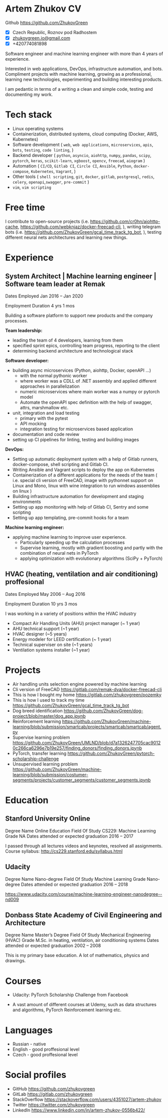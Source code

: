 # Artem Zhukov CV

Github <https://github.com/ZhukovGreen>

- [X] Czech Republic, Roznov pod Radhostem
- [X] [zhukovgreen.io@gmail.com](mailto:zhukovgreen.io@gmail.com)
- [X] +420774081898

Software engineer and machine learning engineer with more than 4 years of 
experience.

Interested in web applications, DevOps, infrastructure automation, and 
bots. Compliment projects with machine learning, growing as a professional,
learning new technologies, experimenting and building interesting products.

I am pedantic in terms of a writing a clean and simple code, 
testing and documenting my work.

# Tech stack

- Linux operating systems
- Containerization, distributed systems, cloud computing (Docker, AWS, 
Kubernetes)
- Software development (
    `web`, `web applications`, `microservices`, `apis`, `bots`,
    `testing`, `code linting`,
)
- Backend developer (
    `python`, `asyncio`, `aiohttp`, `numpy`, `pandas`, `scipy`, `pytorch`, 
    `keras`, `scikit-learn`, `xgboost`, `opencv`, `freecad`, `aiogram`
)
- Automation (
    `CI/CD`, `Gitlab CI`, `Circle CI`, `Ansible`, `Python`, `docker-compose`,
    `Kubernetes`, `Vagrant`,
)
- Other tools (
    `shell scripting`, `git`, `docker`, `gitlab`, `postgresql`, `redis`, 
    `celery`, `openapi`,`swagger`, `pre-commit`
)
- `vim`, `vim scripting`

# Free time

I contribute to open-source projects (i.e. 
    <https://github.com/cr0hn/aiohttp-cache>, 
    <https://github.com/webknjaz/docker-freecad-cli>,
), writing telegram bots (i.e. 
    <https://github.com/ZhukovGreen/gcal_time_track_tg_bot>,
), testing different neural nets architectures and learning new things. 

# Experience

## System Architect | Machine learning engineer | Software team leader at Remak

Dates Employed Jan 2016 – Jan 2020

Employment Duration 4 yrs 1 mos

Building a software platform to support new products and the company processes.


**Team leadership:**
- leading the team of 4 developers, learning from them
- specified sprint epics, controlling team progress, reporting to the client
- determining backend architecture and technological stack

**Software developer:**
- building async microservices (Python, aiohttp, Docker, openAPI ...)
    - with the normal pythonic worker
    - where worker was a CDLL of .NET assembly and applied different approaches 
    in parallelization
    - numeric microservices where main worker was a numpy or pytorch model
    - Automate the openAPI spec definition with the help of swagger, attrs, 
    marshmallow etc.
- unit, integration and load testing
    - primary with the pytest
    - API mocking
    - integration testing for microservices based application
- documentation and code review
- setting up CI pipelines for linting, testing and building images

**DevOps:**
- Setting up automatic deployment system with a help of Gitlab runners,
docker-compose, shell scripting and Gitlab CI.
- Writing Ansible and Vagrant scripts to deploy the app on Kubernetes
- Containerization of a different applications for the needs of the team (
    i.e. special cli version of FreeCAD, image with pythonnet support on
    Linux and Mono, linux with wine integration to run windows assemblies on 
    linux
)
- Building infrastructure automation for development and staging environments
- Setting up app monitoring with help of Gitlab CI, Sentry and some scripting
- Setting up app templating, pre-commit hooks for a team

**Machine learning engineer:**
- applying machine learning to improve user experience. 
    - Particularly speeding up the calculation processes
    - Supervise learning, mostly with gradient boosting and partly with the 
    combination of neural nets in PyTorch
    - applying optimization with evolutionary algorithms (SciPy + PyTorch)

## HVAC (heating, ventilation and air conditioning) proffesional

Dates Employed May 2006 – Aug 2016

Employment Duration 10 yrs 3 mos

I was working in a variety of positions within the HVAC industry
- Compact Air Handling Units (AHU) project manager (~ 1 year)
- AHU technical support (~1 year)
- HVAC designer (~5 years)
- Energy modeler for LEED certification (~ 1 year)
- Technical superviser on site (~1 years)
- Ventilation systems installer (~1 year)

# Projects 
- Air handling units selection engine powered by machine learning
- Cli version of FreeCAD
    <https://gitlab.com/remak-dva/docker-freecad-cli>
- This is how I bought  my home
    <https://gitlab.com/zhukovgreen/pozemky>
- This is how I used to track my time
    <https://github.com/ZhukovGreen/gcal_time_track_tg_bot>
- Dog breed identification 
    <https://github.com/ZhukovGreen/dog-project/blob/master/dog_app.ipynb>
- Reinforcement learning 
    <https://github.com/ZhukovGreen/machine-learning/blob/submission/smartcab/projects/smartcab/smartcab/agent.py>
- Supervise learning problem
    <https://github.com/ZhukovGreen/UMLND/blob/d7a1326247705cac90120c266ca6296e7b19e257/finding_donors/finding_donors.ipynb>
- PyTorch, transfer learning
    <https://github.com/ZhukovGreen/pytorch-scholarship-challenge>
- Unsupervised learning problem
    <https://github.com/ZhukovGreen/machine-learning/blob/submission/costumer-segments/projects/customer_segments/customer_segments.ipynb>

# Education

## Stanford University Online

Degree Name Online Education
Field Of Study CS229: Machine Learning
Grade NA
Dates attended or expected graduation 2016 – 2017

I passed through all lectures videos and keynotes, resolved all assignments.
Course syllabus: <http://cs229.stanford.edu/syllabus.html>

## Udacity

Degree Name Nano-degree
Field Of Study Machine Learning
Grade Nano-degree
Dates attended or expected graduation 2016 – 2018

<https://www.udacity.com/course/machine-learning-engineer-nanodegree--nd009>


## Donbass State Academy of Civil Engineering and Architecture

Degree Name Master’s Degree
Field Of Study Mechanical Engineering (HVAC)
Grade M.Sc. in heating, ventilation, air conditioning systems
Dates attended or expected graduation 2002 – 2008

This is my primary base education. A lot of mathematics, physics and drawings.


# Courses

- Udacity: PyTorch Scholarship Challenge from Facebook

- A vast amount of different courses at Udemy, such as data structures and 
algorithms, PyTorch Reinforcement learning etc.

# Languages
- Russian - native
- English - good proffesional level
- Czech - good proffesional level

# Social profiles
- GitHub <https://github.com/zhukovgreen>
- GitLab <https://gitlab.com/zhukovgreen>
- StackOverflow <https://stackoverflow.com/users/4351027/artem-zhukov>
- Twitter <https://twitter.com/zhukovgreen>
- LinkedIn <https://www.linkedin.com/in/artem-zhukov-0556b422/>

